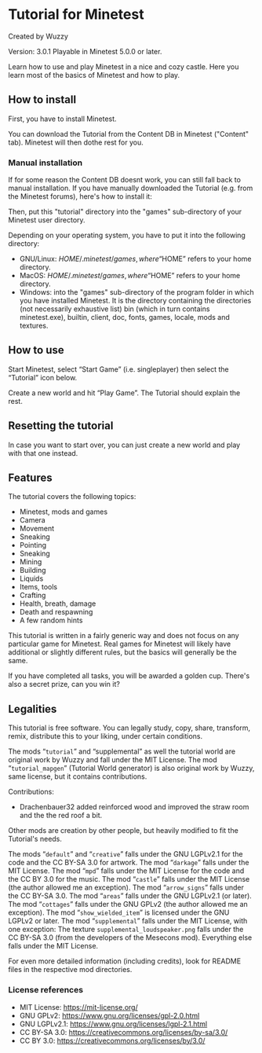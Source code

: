 # Tutorial for Minetest

Created by Wuzzy

Version: 3.0.1
Playable in Minetest 5.0.0 or later.

Learn how to use and play Minetest in a nice and cozy castle. Here you learn most of the basics of Minetest and how to play.

## How to install
First, you have to install Minetest.

You can download the Tutorial from the Content DB in Minetest ("Content" tab).
Minetest will then dothe rest for you.

### Manual installation
If for some reason the Content DB doesnt work, you can still fall back to manual installation.
If you have manually downloaded the Tutorial (e.g. from the Minetest forums), here's how to install it:

Then, put this "tutorial" directory into the "games" sub-directory of your Minetest user directory.

Depending on your operating system, you have to put it into the following directory:

* GNU/Linux: $HOME/.minetest/games, where “$HOME” refers to your home directory.
* MacOS: $HOME/.minetest/games, where “$HOME” refers to your home directory.
* Windows: into the "games" sub-directory of the program folder in which you have installed Minetest. It is the directory containing the directories (not necessarily exhaustive list) bin (which in turn contains minetest.exe), builtin, client, doc, fonts, games, locale, mods and textures. 


## How to use
Start Minetest, select “Start Game” (i.e. singleplayer) then select the “Tutorial” icon below.

Create a new world and hit “Play Game”. The Tutorial should explain the rest.

## Resetting the tutorial
In case you want to start over, you can just create a new world and play with that one instead.

## Features
The tutorial covers the following topics:

* Minetest, mods and games
* Camera
* Movement
* Sneaking
* Pointing
* Sneaking
* Mining
* Building
* Liquids
* Items, tools
* Crafting
* Health, breath, damage
* Death and respawning
* A few random hints

This tutorial is written in a fairly generic way and does not focus on any particular game for Minetest. Real games for Minetest will likely have additional or slightly different rules, but the basics will generally be the same.

If you have completed all tasks, you will be awarded a golden cup.
There's also a secret prize, can you win it?


## Legalities
This tutorial is free software. You can legally study, copy, share, transform, remix, distribute this to your liking, under certain conditions.

The mods “`tutorial`” and “supplemental” as well the tutorial world are original work by Wuzzy and fall under the MIT License.
The mod “`tutorial_mapgen`” (Tutorial World generator) is also original work by Wuzzy, same license, but it contains contributions.

Contributions:

* Drachenbauer32 added reinforced wood and improved the straw room and the the red roof a bit.

Other mods are creation by other people, but heavily modified to fit the Tutorial's needs.

The mods “`default`” and “`creative`” falls under the GNU LGPLv2.1 for the code and the CC BY-SA 3.0 for artwork.
The mod “`darkage`” falls under the MIT License.
The mod “`mpd`” falls under the MIT License for the code and the CC BY 3.0 for the music.
The mod “`castle`” falls under the MIT License (the author allowed me an exception).
The mod “`arrow_signs`” falls under the CC BY-SA 3.0.
The mod “`areas`” falls under the GNU LGPLv2.1 (or later). 
The mod “`cottages`” falls under the GNU GPLv2 (the author allowed me an exception).
The mod “`show_wielded_item`” is licensed under the GNU LGPLv2 or later.
The mod “`supplemental`” falls under the MIT License, with one exception:
The texture `supplemental_loudspeaker.png` falls under the CC BY-SA 3.0 (from the developers of the Mesecons mod).
Everything else falls under the MIT License.

For even more detailed information (including credits), look for README files in the respective mod directories.

### License references
* MIT License: https://mit-license.org/
* GNU GPLv2: https://www.gnu.org/licenses/gpl-2.0.html
* GNU LGPLv2.1: https://www.gnu.org/licenses/lgpl-2.1.html
* CC BY-SA 3.0: https://creativecommons.org/licenses/by-sa/3.0/
* CC BY 3.0: https://creativecommons.org/licenses/by/3.0/
